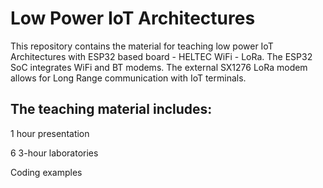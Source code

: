 # Low Power IoT Architectures
This repository contains the material for teaching low power IoT Architectures with ESP32 based board - HELTEC WiFi - LoRa.
The ESP32 SoC integrates WiFi and BT modems. The external SX1276 LoRa modem allows for Long Range communication with IoT terminals.

## The teaching material includes:

1 hour presentation

6 3-hour laboratories 

Coding examples


